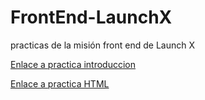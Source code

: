 # FrontEnd-LaunchX

practicas de la misión front end de Launch X


[Enlace a practica introduccion](https://github.com/enriqueorea/FrontEnd-LaunchX/tree/main/Abogabot)

[Enlace a practica HTML](https://github.com/enriqueorea/FrontEnd-LaunchX/tree/main/Html-Pasteleria)

